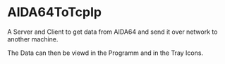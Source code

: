 # AIDA64ToTcpIp

A Server and Client to get data from AIDA64 and send it over network to another machine. 

The Data can then be viewd in the Programm and in the Tray Icons.
